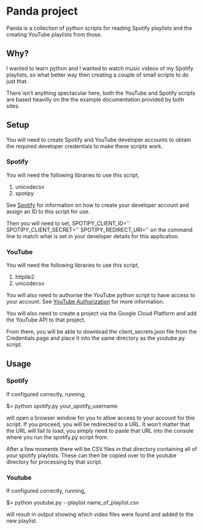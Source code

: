 # Panda project

Panda is a collection of python scripts for reading Spotify playlists
and the creating YouTube playlists from those.

## Why?

I wanted to learn python and I wanted to watch music videos of my Spotify
playlists, so what better way then creating a couple of small scripts to
do just that.

There isn't anything spectacular here, both the YouTube and Spotify scripts
are based heavilly on the the example documentation provided by both sites.

## Setup

You will need to create Spotify and YouTube developer accounts to obtain
the required developer credentials to make these scripts work.

### Spotify

You will need the following libraries to use this script,
1. unicodecsv
2. spotipy

See [Spotify](https://developer.spotify.com/my-applications/#!/applications)
for information on how to create your developer account and assign an ID to
this script for use.

Then you will need to set,
  SPOTIPY_CLIENT_ID=''
  SPOTIPY_CLIENT_SECRET=''
  SPOTIPY_REDIRECT_URI=''
on the command line to match what is set in your developer details for this
application.

### YouTube

You will need the following libraries to use this script,
1. httplib2
2. unicodecsv

You will also need to authorise the YouTube python script to have access to
your account. See [YouTube Authorization](https://developers.google.com/youtube/v3/guides/authentication) for more information.

You will also need to create a project via the Google Cloud Platform and
add the YouTube API to that project.

From there, you will be able to download the client_secrets.json file from the
Credentials page and place it into the same directory as the youtube.py
script.

## Usage

### Spotify

If configured correctly, running,

$> python spotify.py your_spotify_username

will open a browser window for you to allow access to your account for this
script. If you proceed, you will be redirected to a URL. It won't matter that
the URL will fail to load, you simply need to paste that URL into the console
where you run the spotify.py script from.

After a few moments there will be CSV files in that directory containing
all of your spotify playlists. These can then be copied over to the youtube
directory for processing by that script.

### Youtube

If configured correctly, running,

$> python youtube.py --playlist name_of_playlist.csv

will result in output showing which video files were found and added to the
new playlist.

